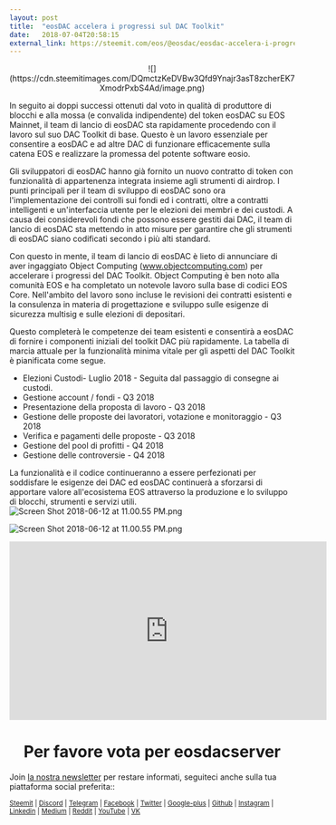 ```yaml
---
layout: post
title:  "eosDAC accelera i progressi sul DAC Toolkit"
date:   2018-07-04T20:58:15
external_link: https://steemit.com/eos/@eosdac/eosdac-accelera-i-progressi-sul-dac-toolkit
---
```

<center>![](https://cdn.steemitimages.com/DQmctzKeDVBw3Qfd9Ynajr3asT8zcherEK7XmodrPxbS4Ad/image.png)</center>

In seguito ai doppi successi ottenuti dal voto in qualità di produttore di blocchi e alla mossa (e convalida indipendente) del token eosDAC su EOS Mainnet, il team di lancio di eosDAC sta rapidamente procedendo con il lavoro sul suo DAC Toolkit di base. Questo è un lavoro essenziale per consentire a eosDAC e ad altre DAC di funzionare efficacemente sulla catena EOS e realizzare la promessa del potente software eosio.

Gli sviluppatori di eosDAC hanno già fornito un nuovo contratto di token con funzionalità di appartenenza integrata insieme agli strumenti di airdrop. I punti principali per il team di sviluppo di eosDAC sono ora l'implementazione dei controlli sui fondi ed i contratti, oltre a contratti intelligenti e un'interfaccia utente per le elezioni dei membri e dei custodi. A causa dei considerevoli fondi che possono essere gestiti dai DAC, il team di lancio di eosDAC sta mettendo in atto misure per garantire che gli strumenti di eosDAC siano codificati secondo i più alti standard.

Con questo in mente, il team di lancio di eosDAC è lieto di annunciare di aver ingaggiato Object Computing (www.objectcomputing.com) per accelerare i progressi del DAC Toolkit. Object Computing è ben noto alla comunità EOS e ha completato un notevole lavoro sulla base di codici EOS Core. Nell'ambito del lavoro sono incluse le revisioni dei contratti esistenti e la consulenza in materia di progettazione e sviluppo sulle esigenze di sicurezza multisig e sulle elezioni di depositari.

Questo completerà le competenze dei team esistenti e consentirà a eosDAC di fornire i componenti iniziali del toolkit DAC più rapidamente. La tabella di marcia attuale per la funzionalità minima vitale per gli aspetti del DAC Toolkit è pianificata come segue.

- Elezioni Custodi- Luglio 2018 - Seguita dal passaggio di consegne ai custodi.
- Gestione account / fondi - Q3 2018
- Presentazione della proposta di lavoro - Q3 2018
- Gestione delle proposte dei lavoratori, votazione e monitoraggio - Q3 2018
- Verifica e pagamenti delle proposte - Q3 2018
- Gestione del pool di profitti - Q4 2018
- Gestione delle controversie - Q4 2018

La funzionalità e il codice continueranno a essere perfezionati per soddisfare le esigenze dei DAC ed eosDAC continuerà a sforzarsi di apportare valore all'ecosistema EOS attraverso la produzione e lo sviluppo di blocchi, strumenti e servizi utili.
![Screen Shot 2018-06-12 at 11.00.55 PM.png](https://cdn.steemitimages.com/DQmRQWM3QtQ21wddAMCjbVRhB3rM7L4AGWLY9QpNmkXNLps/Screen%20Shot%202018-06-12%20at%2011.00.55%20PM.png)

![Screen Shot 2018-06-12 at 11.00.55 PM.png](https://cdn.steemitimages.com/DQmRQWM3QtQ21wddAMCjbVRhB3rM7L4AGWLY9QpNmkXNLps/Screen%20Shot%202018-06-12%20at%2011.00.55%20PM.png)

<iframe width="560" height="315" src="https://www.youtube.com/embed/4txcsgKtspo" frameborder="0" allow="autoplay; encrypted-media" allowfullscreen></iframe>

<center><h1>Per favore vota per eosdacserver</h1></center>

Join <a href="https://eosdac.io/news/#newsletter">la nostra newsletter</a> per restare informati, seguiteci anche sulla tua piattaforma social preferita::

<sub><a href="https://steemit.com/@eosdac" target="_blank">Steemit</a> | <a href="http://discord.io/eosdac" target="_blank">Discord</a> | <a href="https://t.me/eosDAC_italia" target="_blank">Telegram</a> | <a href="https://facebook.com/eosdac" target="_blank">Facebook</a> | <a href="https://twitter.com/eosdac" target="_blank">Twitter</a> | <a href="https://plus.google.com/+eosdac" target="_blank">Google-plus</a> | <a href="https://github.com/eosdac" target="_blank">Github</a> | <a href="https://instagram.com/eosdac" target="_blank">Instagram</a> | <a href="https://linkedin.com/company/eosdac" target="_blank">Linkedin</a> | <a href="https://medium.com/eosdac" target="_blank">Medium</a> | <a href="https://www.reddit.com/r/EOSDAC/" target="_blank">Reddit</a> | <a href="https://www.youtube.com/eosdac" target="_blank">YouTube</a> | <a href=”https://vk.com/eosdac” target=”_blank”>VK</a></sub>
